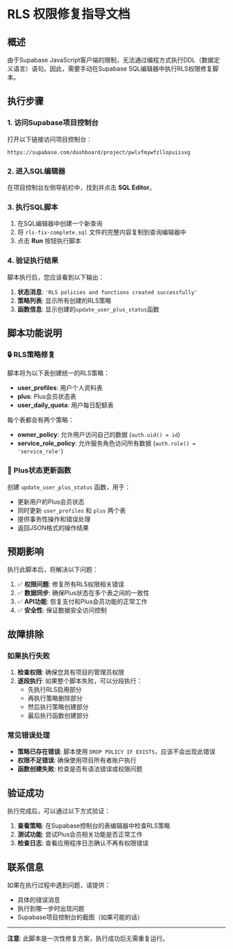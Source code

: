 # RLS 权限修复指导文档

## 概述

由于Supabase JavaScript客户端的限制，无法通过编程方式执行DDL（数据定义语言）语句。因此，需要手动在Supabase SQL编辑器中执行RLS权限修复脚本。

## 执行步骤

### 1. 访问Supabase项目控制台

打开以下链接访问项目控制台：
```
https://supabase.com/dashboard/project/pwlvfmywfzllopuiisxg
```

### 2. 进入SQL编辑器

在项目控制台左侧导航栏中，找到并点击 **SQL Editor**。

### 3. 执行SQL脚本

1. 在SQL编辑器中创建一个新查询
2. 将 `rls-fix-complete.sql` 文件的完整内容复制到查询编辑器中
3. 点击 **Run** 按钮执行脚本

### 4. 验证执行结果

脚本执行后，您应该看到以下输出：

1. **状态消息**: `'RLS policies and functions created successfully'`
2. **策略列表**: 显示所有创建的RLS策略
3. **函数信息**: 显示创建的`update_user_plus_status`函数

## 脚本功能说明

### 🔒 RLS策略修复

脚本将为以下表创建统一的RLS策略：

- **user_profiles**: 用户个人资料表
- **plus**: Plus会员状态表  
- **user_daily_quota**: 用户每日配额表

每个表都会有两个策略：
- **owner_policy**: 允许用户访问自己的数据 (`auth.uid() = id`)
- **service_role_policy**: 允许服务角色访问所有数据 (`auth.role() = 'service_role'`)

### 🔧 Plus状态更新函数

创建 `update_user_plus_status` 函数，用于：
- 更新用户的Plus会员状态
- 同时更新 `user_profiles` 和 `plus` 两个表
- 提供事务性操作和错误处理
- 返回JSON格式的操作结果

## 预期影响

执行此脚本后，将解决以下问题：

1. ✅ **权限问题**: 修复所有RLS权限相关错误
2. ✅ **数据同步**: 确保Plus状态在多个表之间的一致性
3. ✅ **API功能**: 恢复支付和Plus会员功能的正常工作
4. ✅ **安全性**: 保证数据安全访问控制

## 故障排除

### 如果执行失败

1. **检查权限**: 确保您具有项目的管理员权限
2. **逐段执行**: 如果整个脚本失败，可以分段执行：
   - 先执行RLS启用部分
   - 再执行策略删除部分
   - 然后执行策略创建部分
   - 最后执行函数创建部分

### 常见错误处理

- **策略已存在错误**: 脚本使用 `DROP POLICY IF EXISTS`，应该不会出现此错误
- **权限不足错误**: 确保使用项目所有者账户执行
- **函数创建失败**: 检查是否有语法错误或权限问题

## 验证成功

执行完成后，可以通过以下方式验证：

1. **查看策略**: 在Supabase控制台的表编辑器中检查RLS策略
2. **测试功能**: 尝试Plus会员相关功能是否正常工作
3. **检查日志**: 查看应用程序日志确认不再有权限错误

## 联系信息

如果在执行过程中遇到问题，请提供：
- 具体的错误消息
- 执行到哪一步时出现问题
- Supabase项目控制台的截图（如果可能的话）

---

**注意**: 此脚本是一次性修复方案，执行成功后无需重复运行。